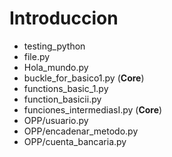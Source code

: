 # Introduccion
- testing_python
- file.py
- Hola_mundo.py 
- buckle_for_basico1.py (**Core**)
- functions_basic_1.py
- function_basicii.py
- funciones_intermediasI.py (**Core**)
- OPP/usuario.py
- OPP/encadenar_metodo.py
- OPP/cuenta_bancaria.py
